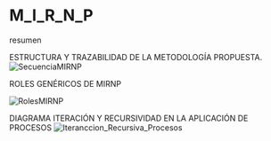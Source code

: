 # M_I_R_N_P
resumen

ESTRUCTURA Y TRAZABILIDAD DE LA METODOLOGÍA PROPUESTA.
![SecuenciaMIRNP](https://user-images.githubusercontent.com/87507595/217350113-099e6d47-be4a-4db7-8f0d-b05b2be651a4.png)


ROLES GENÉRICOS DE MIRNP


![RolesMIRNP](https://user-images.githubusercontent.com/87507595/217350448-ef7cef62-e32d-4a06-bc6f-402b120366ba.png)



DIAGRAMA ITERACIÓN Y RECURSIVIDAD EN LA APLICACIÓN DE PROCESOS
![Iteranccion_Recursiva_Procesos](https://user-images.githubusercontent.com/87507595/217350573-74a162b2-da6a-4414-a037-17a38f7ff5b9.png)



